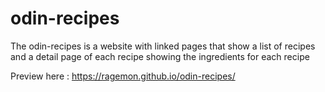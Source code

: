 # odin-recipes

The odin-recipes is a website with linked pages that show a list of recipes and a detail page of each recipe showing the ingredients for each recipe

Preview here :  https://ragemon.github.io/odin-recipes/
